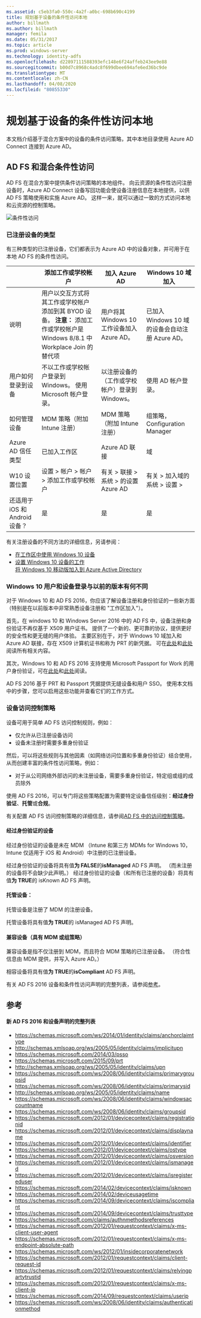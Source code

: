 ```yaml
---
ms.assetid: c5eb3fa0-550c-4a2f-a0bc-698b690c4199
title: 规划基于设备的条件性访问本地
author: billmath
ms.author: billmath
manager: femila
ms.date: 05/31/2017
ms.topic: article
ms.prod: windows-server
ms.technology: identity-adfs
ms.openlocfilehash: d22897111588393efc148e6f24affeb243ee9e88
ms.sourcegitcommit: b00d7c8968c4adc8f699dbee694afe6ed36bc9de
ms.translationtype: MT
ms.contentlocale: zh-CN
ms.lasthandoff: 04/08/2020
ms.locfileid: "80855330"
---
```

# <a name="plan-device-based-conditional-access-on-premises"></a>规划基于设备的条件性访问本地


本文档介绍基于混合方案中的设备的条件访问策略，其中本地目录使用 Azure AD Connect 连接到 Azure AD。     

## <a name="ad-fs-and-hybrid-conditional-access"></a>AD FS 和混合条件性访问  

AD FS 在混合方案中提供条件访问策略的本地组件。  向云资源的条件性访问注册设备时，Azure AD Connect 设备写回功能会使设备注册信息在本地提供，以供 AD FS 策略使用和实施 Azure AD。  这样一来，就可以通过一致的方式访问本地和云资源的控制策略。  

![条件性访问](media/Plan-Device-based-Conditional-Access-on-Premises/ADFS_ITPRO4.png)  

### <a name="types-of-registered-devices"></a>已注册设备的类型  
有三种类型的已注册设备，它们都表示为 Azure AD 中的设备对象，并可用于在本地 AD FS 的条件性访问。  

| |添加工作或学校帐户  |加入 Azure AD  |Windows 10 域加入    
| --- | --- |--- | --- |
|说明    |  用户以交互方式将其工作或学校帐户添加到其 BYOD 设备。  **注意：** 添加工作或学校帐户是 Windows 8/8.1 中 Workplace Join 的替代项       | 用户将其 Windows 10 工作设备加入 Azure AD。|已加入 Windows 10 域的设备会自动注册 Azure AD。|           
|用户如何登录到设备     |  不以工作或学校帐户登录到 Windows。  使用 Microsoft 帐户登录。       |   以注册设备的（工作或学校帐户）登录到 Windows。      |     使用 AD 帐户登录。|      
|如何管理设备    |      MDM 策略（附加 Intune 注册）   | MDM 策略（附加 Intune 注册）        |   组策略，Configuration Manager |
|Azure AD 信任类型|已加入工作区|Azure AD 联接|域  |     
|W10 设置位置    | 设置 > 帐户 > 帐户 > 添加工作或学校帐户        | 有关 > 联接 > 系统 > 的设置 Azure AD       |   有关 > 加入域的系统 > 设置 > |       
|还适用于 iOS 和 Android 设备？   |    是     |       是  |   是   |   

  

有关注册设备的不同方法的详细信息，另请参阅：  
* [在工作区中使用 Windows 10 设备](https://azure.microsoft.com/documentation/articles/active-directory-azureadjoin-windows10-devices/)  
* [设置 Windows 10 设备的工作](https://jairocadena.com/2016/01/18/setting-up-windows-10-devices-for-work-domain-join-azure-ad-join-and-add-work-or-school-account/)  
[将 Windows 10 移动版加入到 Azure Active Directory](https://technet.microsoft.com/itpro/windows/manage/join-windows-10-mobile-to-azure-active-directory)  

### <a name="how-windows-10-user-and-device-sign-on-is-different-from-previous-versions"></a>Windows 10 用户和设备登录与以前的版本有何不同  
对于 Windows 10 和 AD FS 2016，你应该了解设备注册和身份验证的一些新方面（特别是在以前版本中非常熟悉设备注册和 "工作区加入"）。  

首先，在 windows 10 和 Windows Server 2016 中的 AD FS 中，设备注册和身份验证不再仅基于 X509 用户证书。  提供了一个新的、更可靠的协议，提供更好的安全性和更无缝的用户体验。  主要区别在于，对于 Windows 10 域加入和 Azure AD 联接，存在 X509 计算机证书和称为 PRT 的新凭据。  可在[此处](https://jairocadena.com/2016/01/18/how-domain-join-is-different-in-windows-10-with-azure-ad/)和[此处](https://jairocadena.com/2016/02/01/azure-ad-join-what-happens-behind-the-scenes/)阅读所有相关内容。  

其次，Windows 10 和 AD FS 2016 支持使用 Microsoft Passport for Work 的用户身份验证，可在[此处](https://jairocadena.com/2016/03/09/azure-ad-and-microsoft-passport-for-work-in-windows-10/)和[此处](https://azure.microsoft.com/documentation/articles/active-directory-azureadjoin-passport-deployment/)阅读。  

AD FS 2016 基于 PRT 和 Passport 凭据提供无缝设备和用户 SSO。  使用本文档中的步骤，您可以启用这些功能并查看它们的工作方式。  

### <a name="device-access-control-policies"></a>设备访问控制策略  
设备可用于简单 AD FS 访问控制规则，例如：  

- 仅允许从已注册设备访问   
- 设备未注册时需要多重身份验证  

然后，可以将这些规则与其他因素（如网络访问位置和多重身份验证）结合使用，从而创建丰富的条件性访问策略，例如：  


- 对于从公司网络外部访问的未注册设备，需要多重身份验证，特定组或组的成员除外  

使用 AD FS 2016，可以专门将这些策略配置为需要特定设备信任级别：**经过身份验证**、**托管**或**合规**。  

有关配置 AD FS 访问控制策略的详细信息，请参阅[AD FS 中的访问控制策略](../../ad-fs/operations/Access-Control-Policies-in-AD-FS.md)。  

#### <a name="authenticated-devices"></a>经过身份验证的设备  
经过身份验证的设备是未在 MDM （Intune 和第三方 MDMs for Windows 10，Intune 仅适用于 iOS 和 Android）中注册的已注册设备。   

经过身份验证的设备将具有值**为 FALSE**的**isManaged** AD FS 声明。 （而未注册的设备将不会缺少此声明。） 经过身份验证的设备（和所有已注册的设备）将具有值**为 TRUE**的 isKnown AD FS 声明。  

#### <a name="managed-devices"></a>托管设备：   

托管设备是注册了 MDM 的注册设备。  

托管设备将具有值**为 TRUE**的 isManaged AD FS 声明。  

#### <a name="devices-compliant-with-mdm-or-group-policies"></a>兼容设备（具有 MDM 或组策略）  
兼容设备是指不仅注册到 MDM，而且符合 MDM 策略的已注册设备。 （符合性信息由 MDM 提供，并写入 Azure AD。）  

相容设备将具有值**为 TRUE**的**isCompliant** AD FS 声明。    

有关 AD FS 2016 设备和条件性访问声明的完整列表，请参阅[参考](#reference)。  


## <a name="reference"></a>参考  
#### <a name="complete-list-of-new-ad-fs-2016-and-device-claims"></a>新 AD FS 2016 和设备声明的完整列表  

* https://schemas.microsoft.com/ws/2014/01/identity/claims/anchorclaimtype  
* http://schemas.xmlsoap.org/ws/2005/05/identity/claims/implicitupn  
* https://schemas.microsoft.com/2014/03/psso  
* https://schemas.microsoft.com/2015/09/prt  
* http://schemas.xmlsoap.org/ws/2005/05/identity/claims/upn  
* https://schemas.microsoft.com/ws/2008/06/identity/claims/primarygroupsid  
* https://schemas.microsoft.com/ws/2008/06/identity/claims/primarysid  
* http://schemas.xmlsoap.org/ws/2005/05/identity/claims/name  
* https://schemas.microsoft.com/ws/2008/06/identity/claims/windowsaccountname  
* https://schemas.microsoft.com/ws/2008/06/identity/claims/groupsid  
* https://schemas.microsoft.com/2012/01/devicecontext/claims/registrationid  
* https://schemas.microsoft.com/2012/01/devicecontext/claims/displayname  
* https://schemas.microsoft.com/2012/01/devicecontext/claims/identifier  
* https://schemas.microsoft.com/2012/01/devicecontext/claims/ostype  
* https://schemas.microsoft.com/2012/01/devicecontext/claims/osversion  
* https://schemas.microsoft.com/2012/01/devicecontext/claims/ismanaged  
* https://schemas.microsoft.com/2012/01/devicecontext/claims/isregistereduser  
* https://schemas.microsoft.com/2014/02/devicecontext/claims/isknown  
* https://schemas.microsoft.com/2014/02/deviceusagetime  
* https://schemas.microsoft.com/2014/09/devicecontext/claims/iscompliant  
* https://schemas.microsoft.com/2014/09/devicecontext/claims/trusttype  
* https://schemas.microsoft.com/claims/authnmethodsreferences  
* https://schemas.microsoft.com/2012/01/requestcontext/claims/x-ms-client-user-agent  
* https://schemas.microsoft.com/2012/01/requestcontext/claims/x-ms-endpoint-absolute-path  
* https://schemas.microsoft.com/ws/2012/01/insidecorporatenetwork  
* https://schemas.microsoft.com/2012/01/requestcontext/claims/client-request-id  
* https://schemas.microsoft.com/2012/01/requestcontext/claims/relyingpartytrustid  
* https://schemas.microsoft.com/2012/01/requestcontext/claims/x-ms-client-ip  
* https://schemas.microsoft.com/2014/09/requestcontext/claims/userip  
* https://schemas.microsoft.com/ws/2008/06/identity/claims/authenticationmethod  
